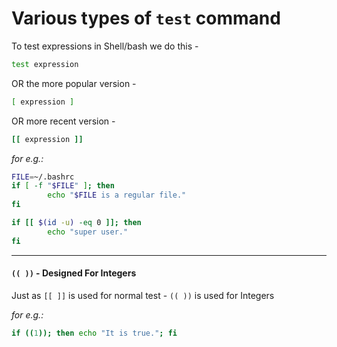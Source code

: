 Various types of `test` command
===

To test expressions in Shell/bash we do this -
```bash
test expression
```
OR the more popular version -
```bash
[ expression ]
```
OR more recent version -
```bash
[[ expression ]]
```

*for e.g.:*

```bash
FILE=~/.bashrc
if [ -f "$FILE" ]; then
        echo "$FILE is a regular file."
fi

if [[ $(id -u) -eq 0 ]]; then
        echo "super user."
fi
```
------------------------------------------------------------------------

#### `(( ))` - Designed For Integers

Just as `[[ ]]` is used for normal test - `(( ))` is used for Integers

*for e.g.:*
```bash
if ((1)); then echo "It is true."; fi
```
